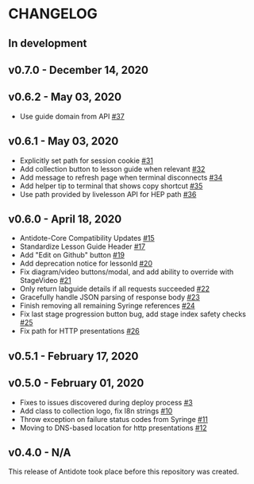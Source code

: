 # CHANGELOG

## In development


## v0.7.0 - December 14, 2020


## v0.6.2 - May 03, 2020

- Use guide domain from API [#37](https://github.com/nre-learning/antidote-ui-components/pull/37)

## v0.6.1 - May 03, 2020

- Explicitly set path for session cookie [#31](https://github.com/nre-learning/antidote-ui-components/pull/31)
- Add collection button to lesson guide when relevant [#32](https://github.com/nre-learning/antidote-ui-components/pull/32)
- Add message to refresh page when terminal disconnects [#34](https://github.com/nre-learning/antidote-ui-components/pull/34)
- Add helper tip to terminal that shows copy shortcut [#35](https://github.com/nre-learning/antidote-ui-components/pull/35)
- Use path provided by livelesson API for HEP path [#36](https://github.com/nre-learning/antidote-ui-components/pull/36)

## v0.6.0 - April 18, 2020

- Antidote-Core Compatibility Updates [#15](https://github.com/nre-learning/antidote-ui-components/pull/15)
- Standardize Lesson Guide Header [#17](https://github.com/nre-learning/antidote-ui-components/pull/17)
- Add "Edit on Github" button [#19](https://github.com/nre-learning/antidote-ui-components/pull/19)
- Add deprecation notice for lessonId [#20](https://github.com/nre-learning/antidote-ui-components/pull/20)
- Fix diagram/video buttons/modal, and add ability to override with StageVideo [#21](https://github.com/nre-learning/antidote-ui-components/pull/21)
- Only return labguide details if all requests succeeded [#22](https://github.com/nre-learning/antidote-ui-components/pull/22)
- Gracefully handle JSON parsing of response body [#23](https://github.com/nre-learning/antidote-ui-components/pull/23)
- Finish removing all remaining Syringe references [#24](https://github.com/nre-learning/antidote-ui-components/pull/24)
- Fix last stage progression button bug, add stage index safety checks [#25](https://github.com/nre-learning/antidote-ui-components/pull/25)
- Fix path for HTTP presentations [#26](https://github.com/nre-learning/antidote-ui-components/pull/26)

## v0.5.1 - February 17, 2020


## v0.5.0 - February 01, 2020

- Fixes to issues discovered during deploy process [#3](https://github.com/nre-learning/antidote-ui-components/pull/3)
- Add class to collection logo, fix l8n strings [#10](https://github.com/nre-learning/antidote-ui-components/pull/10)
- Throw exception on failure status codes from Syringe [#11](https://github.com/nre-learning/antidote-ui-components/pull/11)
- Moving to DNS-based location for http presentations [#12](https://github.com/nre-learning/antidote-ui-components/pull/12)

## v0.4.0 - N/A

This release of Antidote took place before this repository was created.
